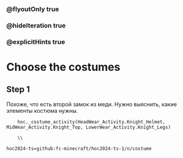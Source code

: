 ### @flyoutOnly true
### @hideIteration true
### @explicitHints true

# Choose the costumes

## Step 1
Похоже, что есть второй замок из меди. Нужно выяснить, какие элементы костюма нужны.


```ghost
    hoc._costume_activity(HeadWear_Activity.Knight_Helmet, MidWear_Activity.Knight_Top, LowerWear_Activity.Knight_Legs)
```
```template  
    \\ 
```

```package
hoc2024-ts=github:fc-minecraft/hoc2024-ts-1/n/costume
```
